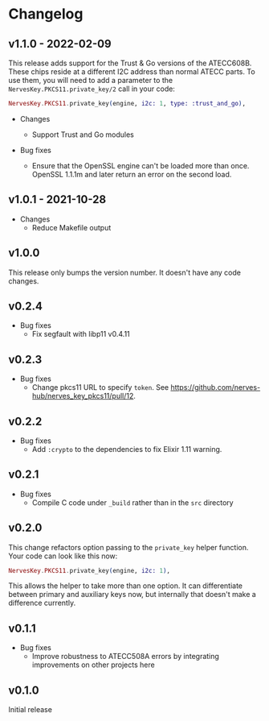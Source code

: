 # Changelog

## v1.1.0 - 2022-02-09

This release adds support for the Trust & Go versions of the ATECC608B. These
chips reside at a different I2C address than normal ATECC parts. To use them,
you will need to add a parameter to the `NervesKey.PKCS11.private_key/2` call in
your code:

```elixir
NervesKey.PKCS11.private_key(engine, i2c: 1, type: :trust_and_go),
```

* Changes
  * Support Trust and Go modules

* Bug fixes
  * Ensure that the OpenSSL engine can't be loaded more than once.  OpenSSL
    1.1.1m and later return an error on the second load.

## v1.0.1 - 2021-10-28

* Changes
  * Reduce Makefile output

## v1.0.0

This release only bumps the version number. It doesn't have any code changes.

## v0.2.4

* Bug fixes
  * Fix segfault with libp11 v0.4.11

## v0.2.3

* Bug fixes
  * Change pkcs11 URL to specify `token`. See
    https://github.com/nerves-hub/nerves_key_pkcs11/pull/12.

## v0.2.2

* Bug fixes
  * Add `:crypto` to the dependencies to fix Elixir 1.11 warning.

## v0.2.1

* Bug fixes
  * Compile C code under `_build` rather than in the `src` directory

## v0.2.0

This change refactors option passing to the `private_key` helper function. Your
code can look like this now:

```elixir
NervesKey.PKCS11.private_key(engine, i2c: 1),
```

This allows the helper to take more than one option. It can differentiate
between primary and auxiliary keys now, but internally that doesn't make a
difference currently.

## v0.1.1

* Bug fixes
  * Improve robustness to ATECC508A errors by integrating improvements on other
    projects here

## v0.1.0

Initial release
